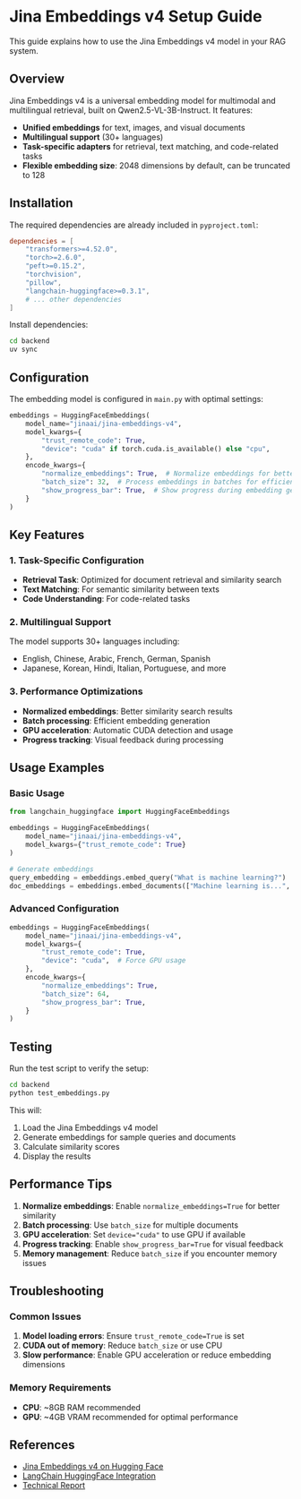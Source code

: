 # Jina Embeddings v4 Setup Guide

This guide explains how to use the Jina Embeddings v4 model in your RAG system.

## Overview

Jina Embeddings v4 is a universal embedding model for multimodal and multilingual retrieval, built on Qwen2.5-VL-3B-Instruct. It features:

- **Unified embeddings** for text, images, and visual documents
- **Multilingual support** (30+ languages)
- **Task-specific adapters** for retrieval, text matching, and code-related tasks
- **Flexible embedding size**: 2048 dimensions by default, can be truncated to 128

## Installation

The required dependencies are already included in `pyproject.toml`:

```toml
dependencies = [
    "transformers>=4.52.0",
    "torch>=2.6.0", 
    "peft>=0.15.2",
    "torchvision",
    "pillow",
    "langchain-huggingface>=0.3.1",
    # ... other dependencies
]
```

Install dependencies:
```bash
cd backend
uv sync
```

## Configuration

The embedding model is configured in `main.py` with optimal settings:

```python
embeddings = HuggingFaceEmbeddings(
    model_name="jinaai/jina-embeddings-v4",
    model_kwargs={
        "trust_remote_code": True,
        "device": "cuda" if torch.cuda.is_available() else "cpu",
    },
    encode_kwargs={
        "normalize_embeddings": True,  # Normalize embeddings for better similarity search
        "batch_size": 32,  # Process embeddings in batches for efficiency
        "show_progress_bar": True,  # Show progress during embedding generation
    }
)
```

## Key Features

### 1. Task-Specific Configuration
- **Retrieval Task**: Optimized for document retrieval and similarity search
- **Text Matching**: For semantic similarity between texts
- **Code Understanding**: For code-related tasks

### 2. Multilingual Support
The model supports 30+ languages including:
- English, Chinese, Arabic, French, German, Spanish
- Japanese, Korean, Hindi, Italian, Portuguese, and more

### 3. Performance Optimizations
- **Normalized embeddings**: Better similarity search results
- **Batch processing**: Efficient embedding generation
- **GPU acceleration**: Automatic CUDA detection and usage
- **Progress tracking**: Visual feedback during processing

## Usage Examples

### Basic Usage
```python
from langchain_huggingface import HuggingFaceEmbeddings

embeddings = HuggingFaceEmbeddings(
    model_name="jinaai/jina-embeddings-v4",
    model_kwargs={"trust_remote_code": True}
)

# Generate embeddings
query_embedding = embeddings.embed_query("What is machine learning?")
doc_embeddings = embeddings.embed_documents(["Machine learning is...", "AI involves..."])
```

### Advanced Configuration
```python
embeddings = HuggingFaceEmbeddings(
    model_name="jinaai/jina-embeddings-v4",
    model_kwargs={
        "trust_remote_code": True,
        "device": "cuda",  # Force GPU usage
    },
    encode_kwargs={
        "normalize_embeddings": True,
        "batch_size": 64,
        "show_progress_bar": True,
    }
)
```

## Testing

Run the test script to verify the setup:

```bash
cd backend
python test_embeddings.py
```

This will:
1. Load the Jina Embeddings v4 model
2. Generate embeddings for sample queries and documents
3. Calculate similarity scores
4. Display the results

## Performance Tips

1. **Normalize embeddings**: Enable `normalize_embeddings=True` for better similarity
2. **Batch processing**: Use `batch_size` for multiple documents
3. **GPU acceleration**: Set `device="cuda"` to use GPU if available
4. **Progress tracking**: Enable `show_progress_bar=True` for visual feedback
5. **Memory management**: Reduce `batch_size` if you encounter memory issues

## Troubleshooting

### Common Issues

1. **Model loading errors**: Ensure `trust_remote_code=True` is set
2. **CUDA out of memory**: Reduce `batch_size` or use CPU
3. **Slow performance**: Enable GPU acceleration or reduce embedding dimensions

### Memory Requirements
- **CPU**: ~8GB RAM recommended
- **GPU**: ~4GB VRAM recommended for optimal performance

## References

- [Jina Embeddings v4 on Hugging Face](https://huggingface.co/jinaai/jina-embeddings-v4)
- [LangChain HuggingFace Integration](https://python.langchain.com/docs/integrations/text_embedding/huggingface)
- [Technical Report](https://arxiv.org/abs/2506.18902)
